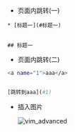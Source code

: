 * 页面内跳转(一)

```
* [标题一](#标题一)


## 标题一

```


* 页面内跳转(二)

```bash
<a name="1">aaa</a>


[跳转到aaa](#1)
```

* 插入图片

  ![vim_advanced](http://rivsidn.gitee.io/images/aaa.png)



